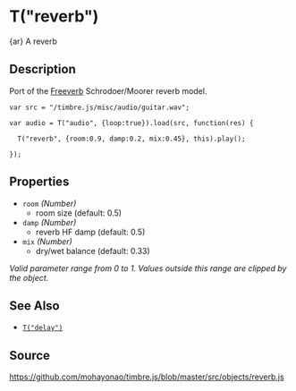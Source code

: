 T("reverb")
==========
{ar} A reverb

## Description ##
Port of the [Freeverb](https://ccrma.stanford.edu/~jos/pasp/Freeverb.html) Schrodoer/Moorer reverb model.

```timbre
var src = "/timbre.js/misc/audio/guitar.wav";

var audio = T("audio", {loop:true}).load(src, function(res) {
  
  T("reverb", {room:0.9, damp:0.2, mix:0.45}, this).play();
  
});
```

## Properties ##
- `room` _(Number)_
  - room size (default: 0.5)
- `damp` _(Number)_
  - reverb HF damp (default: 0.5)
- `mix` _(Number)_
  - dry/wet balance (default: 0.33)

_Valid parameter range from 0 to 1. Values outside this range are clipped by the object._

## See Also ##
- [`T("delay")`](./delay.html)

## Source ##
https://github.com/mohayonao/timbre.js/blob/master/src/objects/reverb.js
